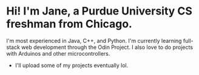 # Hi! I'm Jane, a Purdue University CS freshman from Chicago.

I'm most experienced in Java, C++, and Python.
I'm currently learning full-stack web development through the Odin Project.
I also love to do projects with Arduinos and other microcontrollers.
-   I'll upload some of my projects eventually lol.
